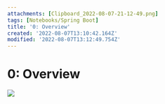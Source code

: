 ```yaml
---
attachments: [Clipboard_2022-08-07-21-12-49.png]
tags: [Notebooks/Spring Boot]
title: '0: Overview'
created: '2022-08-07T13:10:42.164Z'
modified: '2022-08-07T13:12:49.754Z'
---
```


# 0: Overview

![](@attachment/Clipboard_2022-08-07-21-12-49.png)
